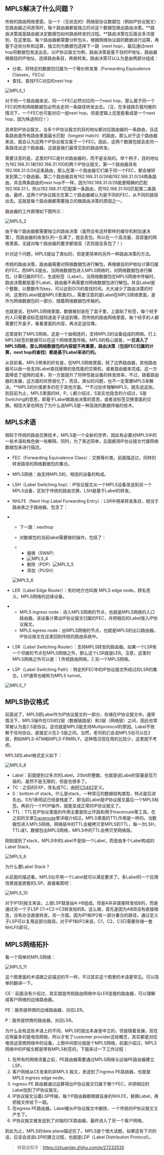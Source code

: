 ## **MPLS解决了什么问题？**

传统的路由网络里面，当一个（无状态的）网络层协议数据包（例如IP协议报文）在路由器之间游荡时，每个路由器都是独立的对这个数据包做出路由决策。**路由决策就是路由器决定数据包如何路由转发的过程。**路由决策在后面会多次提到，在这里指，每个路由器都需要分析包头，根据网络协议层的数据进行运算，再基于这些分析和运算，独立的为数据包选择下一跳（next hop），最后通过next hop将数据包发送出去。以IP协议报文为例，路由决策是基于目的IP地址，路由器根据目的IP地址，选择路由条目，再做转发。路由决策可以认为是由两部分组成：

- 分类，将特定的数据包归属为一个等价转发类（Forwarding Equivalence Classes，FECs）
- 查找，查找FEC对应的next hop

![MPLS_1](/pic/MPLS_1.jpg)

对于同一个路由器来说，同一个FEC必然对应同一个next hop，那么属于同一个FEC的所有网络数据包必然会走同一条路径转发出去。（注，在多链路负载均衡的情况下，一个FEC也可能对应一组next hop，但是逻辑上还是能看成是一个next hop，因为殊途同归！）

具体到IP协议报文，当多个IP协议报文的目的地址都对应路由器的一条路由，且这条路由是所有路由里面最长匹配（longest match）的路由，那么对于这个路由器来说，就会认为这两个IP协议报文属于一个FEC。因此，这两个数据包就会走同一条路径出这个路由器。这就是我们最常见到的路由转发。

需要注意的是，这里的FEC是针对路由器的，而不是全局的。举个例子，目的地址为192.168.31.1和192.168.31.100的两个IP协议报文，第一个路由器具有192.168.31.0/24这条路由，那么在第一个路由器它们属于同一个FEC，都会被转发到第二个路由器。第二个路由器具有192.168.31.0/26和192.168.31.0/24两条路由，并且两条路由的next hop不一样。因为192.168.31.0/26能更精确的匹配192.168.31.1，所以192.168.31.1匹配第一条路由，而192.168.31.100匹配第二条路由，最终，这两个IP协议报文在第二个路由器被认为是不同的FEC，从不同的路径出去。这就是每个路由器都需要独立的做路由决策的原因之一。

路由器的工作原理如下图所示：

![MPLS_2](/pic/MPLS_2.PNG)

由于每个路由器都需要独立的路由决策（虽然会有这样那样的缓存机制加速决策），而路由器的收发队列一旦满了，就会丢包。所以在一个高流量，高容量的网络里面，无疑对每个路由器的要求都很高（否则就会丢包了！）

针对这个问题，MPLS提出了类似的，但是更简单的另外一种路由决策的方法。

传统的路由决策，路由器需要对网络数据包进行解包，再根据目的IP地址计算归属的FEC。而MPLS提出，当网络数据包进入MPLS网络时，对网络数据包进行解包，计算归属的FEC，生成标签（Label）。当网络数据包在MPLS网络中传输时，路由决策都是基于Label，路由器不再需要对网络数据包进行解包。并且Label是个整数，以整数作为key，可以达到O(1)的查找时间。大大减少了路由决策的时间。这里的Label就是MPLS里面的L。需要注意的是Label在MPLS网络里面，是作为网络数据包的一部分，随着网络数据包传输的。

也就是说，在MPLS网络里面，数据被封装在了盒子里，上面贴了标签，每个经手的人只需要读标签就知道盒子该送到哪。而传统的路由网络里面，每个经手的人都需要打开盒子，看看里面的内容，再决定送往哪。

这里提到了MPLS网络，这是一个由相连的，支持MPLS的设备组成的网络。打上MPLS标签的数据可以在这个网络里面传输。MPLS的核心就是，**一旦进入了MPLS网络，那么网络数据包的内容就不再重要，路由决策（包括FEC归属的计算，next hop的查找）都是基于Label来进行的。**

从目前看，MPLS带来的好处是，在MPLS网络里面，除了边界路由器，其他路由器可以由一些支持Label查找替换的低性能的交换机，或者路由器来完成。这一方面降低了组网的成本，另一方面提升了同样性能设备的转发效率。不过，随着路由器的发展，这方面的优势弱化了，而且，类似的问题，也不一定需要MPLS来解决。**MPLS的价值更多的在于其他方面。**不过初步理解MPLS，就先说这些。到目前为止，MPLS里面的M，P，L都介绍过，S其实也隐含的介绍过，S是Switching的意思，即基于Label做路由决策的意思，或者说标签交换里面的交换。相信大家也明白了为什么说MPLS是一种高效的数据传输的技术。

## **MPLS术语**

相较于传统的路由交换技术，MPLS是一个全新的世界，因此有必要对MPLS中的一些术语和角色做一些解释。同时，为了表述简单，后面都用IP协议报文代替网络数据包来进行描述。

- FEC（Forwarding Equivalence Class）：交换等价类，前面描述过，同样的转发路径的网络数据包的集合。

- MPLS网络：由支持MPLS的，相连的设备的构成。

- LSH（Label Switching hop）：IP协议报文从一个MPLS设备发送到另一个MPLS设备，区别于传统的路由交换，LSH是基于Label的转发。

- NHLFE（Next Hop Label Forwarding Entry）：LSR中用来转发条目，相当于路由表之于路由器。包含了：

- - 下一跳：nexthop

  - 对数据包的当前label需要做的操作，包括了：

  - - 替换（SWAP）
    - ![MPLS_4](/pic/MPLS_4.PNG)
    - 删除（POP）![MPLS_5](/pic/MPLS_5.PNG)
    - 添加（PUSH）

  ![MPLS_6](/pic/MPLS_6.PNG)

- LER（Label Edge Router）：有的地方也叫做 MPLS edge node。顾名思义，MPLS网络的边缘设备。

- - MPLS ingress node：进入MPLS网络的节点，也就是MPLS网络的入口路由器。该设备计算出IP协议报文归属的FEC，并把相应的Label放入IP协议报文。
  - MPLS egress node：出MPLS网络的节点，也就是MPLS的出口路由器。IP协议报文在这里回到传统的路由系统中。

- LSR（Label Switching Router）：支持MPLS转发的路由器。如果一个LSR有一个邻接的节点在MPLS网络之外，那么这个LSR就是LER。注意，这里的MPLS网络之外可以是：1.传统路由网络，2.另一个MPLS网络。

- LSP（Label Switching Path）：特定的FEC中的IP协议报文所经过的LSR的集合。LSP通常也被称为MPLS tunnel。

![MPLS_7](/pic/MPLS_7.PNG)

## **MPLS协议格式**

前面说了，MPLS把Label作为IP协议报文的一部分，存储在IP协议报文中。通常情况下，MPLS操作在OSI的2层（数据链路层）和3层（网络层）之间，因此也常常被认为是2.5层协议。这也就是MPLS能支持Multiprotocol的原因。Label不依赖于任何协议，直接定义在2-3层之间。当然，老司机们会说MPLS也可以在2层，例如MPLS-ATM和MPLS-FRMRLY。这种情况现在用的比较少，这里就不考虑。

MPLS的Label格式定义如下：

![MPLS_8](/pic/MPLS_8.PNG)

- Label：前面提到过多次的Label，20bit的整数，也就是说Labe的容量是百万级的。虽然不是无限的，但是也很多了。
- TC：之前的EXP，改名成TC，由[RFC5462](https://link.zhihu.com/?target=https%3A//tools.ietf.org/html/rfc5462)定义。
- S：bottom of stack。什么是stack，一种常见的数据结构类型，特点是后进先出。S为1表明这已经是栈底了，即当前Label是IP协议报文最后一个MPLS标签。再执行一个POP操作，就能变成正常的IP协议报文了。
- TTL：TTL在IP协议里面的作用主要是防止环路和用于traceroute等工具。在之前的文章[Traceroute](https://zhuanlan.zhihu.com/p/24982540)里详细介绍过。MPLS里面的TTL作用是一样的。当数据包进入MPLS网络，网络层中的TTL会被拷贝至MPLS的TTL，每一次LSH，TTL减1，数据包出MPLS网络，MPLS中的TTL会拷贝至网络层。

刚刚提到了stack，MPLS中的Label不是指一个Label，而是由多个Label构成的Label Stack。

![MPLS_9](/pic/MPLS_9.PNG)

为什么要Label Stack？

从前面的描述看，MPLS似乎用一个Label就可以满足要求了。多Label的一个应用场景就是嵌套的LSP。直接看图吧：

![MPLS_10](/pic/MPLS_10.PNG)

对于IP1的报文来说，上层LSP就是由A->B组成。但是A并非直接转发给B的，而是通过另一个子LSP C1->C2->C3转发给的B。这么做，首先是因为A和B没有直接相连，没有办法直接转发。另一方面，因为IP1和IP2有一部分重合的路径，通过定义子LSP可以复用这部分路径。对于IP1和IP2来说，C1，C2，C3只需要存储一套NHLFE即可。

## **MPLS网络拓扑**

看一个简单的MPLS网络：

![MPLS_11](/pic/MPLS_11.PNG)

这个图里面的术语跟之前描述的不一样，不过其实这个图里的术语更常见。可以简单的翻译一下。

CE：前面没有介绍过，其实就是传统路由网络中与LER连接的路由器，可以理解成客户网络的边缘路由器。

PE：服务提供商的边缘路由器，对应LER。

P：服务提供商的路由器，对应LSR。

为什么会有这些术语上的不同，MPLS的提出本身是中立的，但是随着发展，现在应用最多的是电信网络，所以才有了customer provider这些概念，其实都是对应电信运营商网络中的设备。上图中间部分就是个MPLS网络，前面介绍过，MPLS网络中的IP报文都是带有MPLS标签的。下面来过一下工作过程：

1. 在所有的网络流量之前，PE路由器需要通过MPLS网络与远端PE路由器建立LSP。
2. 客户网络从CE发来的非MPLS 报文，发送到了ingress PE路由器，也就是MPLS ingress edge node。
3. ingress PE 路由器通过运算得出IP协议报文归属于哪个FEC，并把相应的Label加到了IP协议报文。
4. IP协议报文沿着LSP传输，每个P路由器都根据自身的NHLFE，替换Label，再把报文传给下一跳。
5. 在egress PE路由器，Label被从IP协议报文中删除，一个传统的IP协议报文又产生了。
6. IP协议报文被发送到了对端的CE路由器，最终进入了另一个客户网络。

到此为止，MPLS的data plane描述完了。MPLS是个很大话题，如果还有下次的话，应该会说说LSP的建立过程，也就是LDP（Label Distribution Protocol）。

> 转载自知乎：https://zhuanlan.zhihu.com/p/27232535